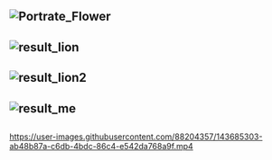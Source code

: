 ## ![Portrate_Flower](https://user-images.githubusercontent.com/88204357/143685218-96dabc1d-71c3-48ef-aee8-06297b42f3ce.png)
## ![result_lion](https://user-images.githubusercontent.com/88204357/143685240-a783deec-4b93-4c97-9d40-bbdc9f64e6a1.jpg)
## ![result_lion2](https://user-images.githubusercontent.com/88204357/143685245-b27baf3a-cacf-4493-8502-6c91add1709a.jpg)
## ![result_me](https://user-images.githubusercontent.com/88204357/143685262-6511b94f-a9d0-4ad1-b395-d8f900809457.jpg)
##  

https://user-images.githubusercontent.com/88204357/143685303-ab48b87a-c6db-4bdc-86c4-e542da768a9f.mp4
